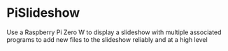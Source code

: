 # PiSlideshow
Use a Raspberry Pi Zero W to display a slideshow with multiple associated programs to add new files to the slideshow reliably and at a high level
